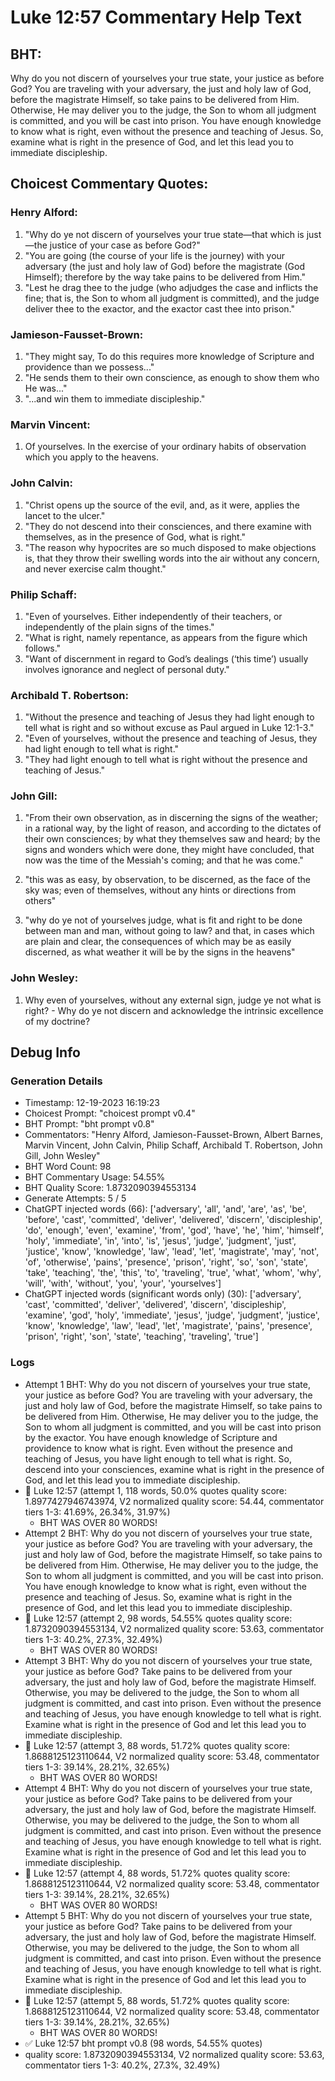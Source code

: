 # Luke 12:57 Commentary Help Text

## BHT:
Why do you not discern of yourselves your true state, your justice as before God? You are traveling with your adversary, the just and holy law of God, before the magistrate Himself, so take pains to be delivered from Him. Otherwise, He may deliver you to the judge, the Son to whom all judgment is committed, and you will be cast into prison. You have enough knowledge to know what is right, even without the presence and teaching of Jesus. So, examine what is right in the presence of God, and let this lead you to immediate discipleship.

## Choicest Commentary Quotes:
### Henry Alford:
1. "Why do ye not discern of yourselves your true state—that which is just—the justice of your case as before God?"
2. "You are going (the course of your life is the journey) with your adversary (the just and holy law of God) before the magistrate (God Himself); therefore by the way take pains to be delivered from Him."
3. "Lest he drag thee to the judge (who adjudges the case and inflicts the fine; that is, the Son to whom all judgment is committed), and the judge deliver thee to the exactor, and the exactor cast thee into prison."

### Jamieson-Fausset-Brown:
1. "They might say, To do this requires more knowledge of Scripture and providence than we possess..."
2. "He sends them to their own conscience, as enough to show them who He was..."
3. "...and win them to immediate discipleship."

### Marvin Vincent:
1. Of yourselves. In the exercise of your ordinary habits of observation which you apply to the heavens.


### John Calvin:
1. "Christ opens up the source of the evil, and, as it were, applies the lancet to the ulcer."
2. "They do not descend into their consciences, and there examine with themselves, as in the presence of God, what is right."
3. "The reason why hypocrites are so much disposed to make objections is, that they throw their swelling words into the air without any concern, and never exercise calm thought."

### Philip Schaff:
1. "Even of yourselves. Either independently of their teachers, or independently of the plain signs of the times."
2. "What is right, namely repentance, as appears from the figure which follows."
3. "Want of discernment in regard to God’s dealings (‘this time’) usually involves ignorance and neglect of personal duty."

### Archibald T. Robertson:
1. "Without the presence and teaching of Jesus they had light enough to tell what is right and so without excuse as Paul argued in Luke 12:1-3."
2. "Even of yourselves, without the presence and teaching of Jesus, they had light enough to tell what is right."
3. "They had light enough to tell what is right without the presence and teaching of Jesus."

### John Gill:
1. "From their own observation, as in discerning the signs of the weather; in a rational way, by the light of reason, and according to the dictates of their own consciences; by what they themselves saw and heard; by the signs and wonders which were done, they might have concluded, that now was the time of the Messiah's coming; and that he was come."
 
2. "this was as easy, by observation, to be discerned, as the face of the sky was; even of themselves, without any hints or directions from others"
 
3. "why do ye not of yourselves judge, what is fit and right to be done between man and man, without going to law? and that, in cases which are plain and clear, the consequences of which may be as easily discerned, as what weather it will be by the signs in the heavens"

### John Wesley:
1. Why even of yourselves, without any external sign, judge ye not what is right? - Why do ye not discern and acknowledge the intrinsic excellence of my doctrine?



## Debug Info
### Generation Details
- Timestamp: 12-19-2023 16:19:23
- Choicest Prompt: "choicest prompt v0.4"
- BHT Prompt: "bht prompt v0.8"
- Commentators: "Henry Alford, Jamieson-Fausset-Brown, Albert Barnes, Marvin Vincent, John Calvin, Philip Schaff, Archibald T. Robertson, John Gill, John Wesley"
- BHT Word Count: 98
- BHT Commentary Usage: 54.55%
- BHT Quality Score: 1.8732090394553134
- Generate Attempts: 5 / 5
- ChatGPT injected words (66):
	['adversary', 'all', 'and', 'are', 'as', 'be', 'before', 'cast', 'committed', 'deliver', 'delivered', 'discern', 'discipleship', 'do', 'enough', 'even', 'examine', 'from', 'god', 'have', 'he', 'him', 'himself', 'holy', 'immediate', 'in', 'into', 'is', 'jesus', 'judge', 'judgment', 'just', 'justice', 'know', 'knowledge', 'law', 'lead', 'let', 'magistrate', 'may', 'not', 'of', 'otherwise', 'pains', 'presence', 'prison', 'right', 'so', 'son', 'state', 'take', 'teaching', 'the', 'this', 'to', 'traveling', 'true', 'what', 'whom', 'why', 'will', 'with', 'without', 'you', 'your', 'yourselves']
- ChatGPT injected words (significant words only) (30):
	['adversary', 'cast', 'committed', 'deliver', 'delivered', 'discern', 'discipleship', 'examine', 'god', 'holy', 'immediate', 'jesus', 'judge', 'judgment', 'justice', 'know', 'knowledge', 'law', 'lead', 'let', 'magistrate', 'pains', 'presence', 'prison', 'right', 'son', 'state', 'teaching', 'traveling', 'true']

### Logs
- Attempt 1 BHT: Why do you not discern of yourselves your true state, your justice as before God? You are traveling with your adversary, the just and holy law of God, before the magistrate Himself, so take pains to be delivered from Him. Otherwise, He may deliver you to the judge, the Son to whom all judgment is committed, and you will be cast into prison by the exactor. You have enough knowledge of Scripture and providence to know what is right. Even without the presence and teaching of Jesus, you have light enough to tell what is right. So, descend into your consciences, examine what is right in the presence of God, and let this lead you to immediate discipleship.
- 🔄 Luke 12:57 (attempt 1, 118 words, 50.0% quotes quality score: 1.8977427946743974, V2 normalized quality score: 54.44, commentator tiers 1-3: 41.69%, 26.34%, 31.97%) 
	- BHT WAS OVER 80 WORDS!
- Attempt 2 BHT: Why do you not discern of yourselves your true state, your justice as before God? You are traveling with your adversary, the just and holy law of God, before the magistrate Himself, so take pains to be delivered from Him. Otherwise, He may deliver you to the judge, the Son to whom all judgment is committed, and you will be cast into prison. You have enough knowledge to know what is right, even without the presence and teaching of Jesus. So, examine what is right in the presence of God, and let this lead you to immediate discipleship.
- 🔄 Luke 12:57 (attempt 2, 98 words, 54.55% quotes quality score: 1.8732090394553134, V2 normalized quality score: 53.63, commentator tiers 1-3: 40.2%, 27.3%, 32.49%) 
	- BHT WAS OVER 80 WORDS!
- Attempt 3 BHT: Why do you not discern of yourselves your true state, your justice as before God? Take pains to be delivered from your adversary, the just and holy law of God, before the magistrate Himself. Otherwise, you may be delivered to the judge, the Son to whom all judgment is committed, and cast into prison. Even without the presence and teaching of Jesus, you have enough knowledge to tell what is right. Examine what is right in the presence of God and let this lead you to immediate discipleship.
- 🔄 Luke 12:57 (attempt 3, 88 words, 51.72% quotes quality score: 1.8688125123110644, V2 normalized quality score: 53.48, commentator tiers 1-3: 39.14%, 28.21%, 32.65%) 
	- BHT WAS OVER 80 WORDS!
- Attempt 4 BHT: Why do you not discern of yourselves your true state, your justice as before God? Take pains to be delivered from your adversary, the just and holy law of God, before the magistrate Himself. Otherwise, you may be delivered to the judge, the Son to whom all judgment is committed, and cast into prison. Even without the presence and teaching of Jesus, you have enough knowledge to tell what is right. Examine what is right in the presence of God and let this lead you to immediate discipleship.
- 🔄 Luke 12:57 (attempt 4, 88 words, 51.72% quotes quality score: 1.8688125123110644, V2 normalized quality score: 53.48, commentator tiers 1-3: 39.14%, 28.21%, 32.65%) 
	- BHT WAS OVER 80 WORDS!
- Attempt 5 BHT: Why do you not discern of yourselves your true state, your justice as before God? Take pains to be delivered from your adversary, the just and holy law of God, before the magistrate Himself. Otherwise, you may be delivered to the judge, the Son to whom all judgment is committed, and cast into prison. Even without the presence and teaching of Jesus, you have enough knowledge to tell what is right. Examine what is right in the presence of God and let this lead you to immediate discipleship.
- 🔄 Luke 12:57 (attempt 5, 88 words, 51.72% quotes quality score: 1.8688125123110644, V2 normalized quality score: 53.48, commentator tiers 1-3: 39.14%, 28.21%, 32.65%) 
	- BHT WAS OVER 80 WORDS!
- ✅ Luke 12:57 bht prompt v0.8 (98 words, 54.55% quotes)
- quality score: 1.8732090394553134, V2 normalized quality score: 53.63, commentator tiers 1-3: 40.2%, 27.3%, 32.49%)